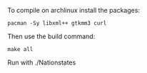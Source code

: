 To compile on archlinux install the packages:

	pacman -Sy libxml++ gtkmm3 curl

Then use the build command:

	make all

Run with ./Nationstates


